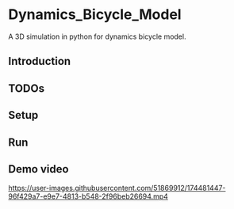 # Dynamics_Bicycle_Model
A 3D simulation in python for dynamics bicycle model. 

## Introduction

## TODOs

## Setup

## Run

## Demo video
https://user-images.githubusercontent.com/51869912/174481447-96f429a7-e9e7-4813-b548-2f96beb26694.mp4

